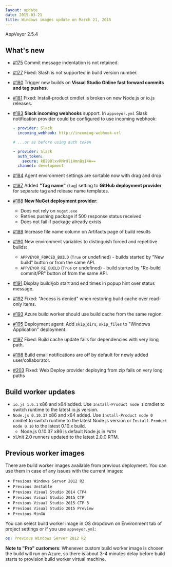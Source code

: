 ```yaml
---
layout: update
date: 2015-03-21
title: Windows images update on March 21, 2015
---
```


AppVeyor 2.5.4

## What's new

* [#175](https://github.com/appveyor/ci/issues/175) Commit message indentation is not retained.
* [#177](https://github.com/appveyor/ci/issues/177) Fixed: Slash is not supported in build version number.
* [#180](https://github.com/appveyor/ci/issues/180) Trigger new builds on **Visual Studio Online fast forward commits and tag pushes**.
* [#181](https://github.com/appveyor/ci/issues/181) Fixed: Install-product cmdlet is broken on new Node.js or io.js releases.
* [#183](https://github.com/appveyor/ci/issues/183) **Slack incoming webhooks** support. In `appveyor.yml` Slask notification provider could be configured to use incoming webhook:

    ```yaml
    - provider: Slack
      incoming_webhook: http://incoming-webhook-url

    # ...or as before using auth token

    - provider: Slack
      auth_token:
        secure: kBl9BlxvRMr9liHmnBs14A==
      channel: development
    ```

* [#184](https://github.com/appveyor/ci/issues/184) Agent environment settings are sortable now with drag and drop.
* [#187](https://github.com/appveyor/ci/issues/187) Added **"Tag name"** (`tag`) setting to **GitHub deployment provider** for separate tag and release name templates.
* [#188](https://github.com/appveyor/ci/issues/188) **New NuGet deployment provider**:
    * Does not rely on `nuget.exe`
    * Retries pushing package if 500 response status received
    * Does not fail if package already exists
* [#189](https://github.com/appveyor/ci/issues/189) Increase file name column on Artifacts page of build results
* [#190](https://github.com/appveyor/ci/issues/190) New environment variables to distinguish forced and repetitive builds:
    * `APPVEYOR_FORCED_BUILD` (`True` or undefined) - builds started by "New build" button or from the same API.
    * `APPVEYOR_RE_BUILD` (`True` or undefined) - build started by "Re-build commit/PR" button of from the same API.
* [#191](https://github.com/appveyor/ci/issues/191) Display build/job start and end times in popup hint over status message.
* [#192](https://github.com/appveyor/ci/issues/192) Fixed: "Access is denied" when restoring build cache over read-only items.
* [#193](https://github.com/appveyor/ci/issues/193) Azure build worker should use build cache from the same region.
* [#195](https://github.com/appveyor/ci/issues/195) Deployment agent: Add `skip_dirs`, `skip_files` to "Windows Application" deployment.
* [#197](https://github.com/appveyor/ci/issues/197) Fixed: Build cache update fails for dependencies with very long path.
* [#198](https://github.com/appveyor/ci/issues/198) Build email notifications are off by default for newly added user/collaborator.
* [#203](https://github.com/appveyor/ci/issues/203) Fixed: Web Deploy provider deploying from zip fails on very long paths

## Build worker updates

* `io.js 1.6.1` x86 and x64 added. Use `Install-Product node 1` cmdlet to switch runtime to the latest io.js version.
* `Node.js 0.10.37` x86 and x64 added. Use `Install-Product node 0` cmdlet to switch runtime to the latest Node.js version or `Install-Product node 0.10` to the latest 0.10.x build.
    * Node.js 0.10.37 x86 is default Node.js in `PATH`
* xUnit 2.0 runners updated to the latest 2.0.0 RTM.

## Previous worker images

There are build worker images available from previous deployment. You can use them in case of any issues with the current images:

* `Previous Windows Server 2012 R2`
* `Previous Unstable`
* `Previous Visual Studio 2014 CTP4`
* `Previous Visual Studio 2015 CTP`
* `Previous Visual Studio 2015 CTP 6`
* `Previous Visual Studio 2015 Preview`
* `Previous MinGW`

You can select build worker image in OS dropdown on Environment tab of project settings or if you use `appveyor.yml`:

```yaml
os: Previous Windows Server 2012 R2
```

**Note to "Pro" customers**: Whenever custom build worker image is chosen the build will run on Azure, so there is about 3-4 minutes delay before build starts to provision build worker virtual machine.
